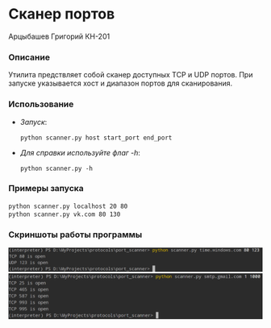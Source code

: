 # Сканер портов

Арцыбашев Григорий КН-201

### Описание

Утилита предствляет собой сканер доступных TCP и UDP портов.
При запуске указывается хост и диапазон портов для сканирования.

### Использование

- _Запуск_:

      python scanner.py host start_port end_port

- _Для справки используйте флаг -h_:

      python scanner.py -h

### Примеры запуска

    python scanner.py localhost 20 80
    python scanner.py vk.com 80 130

### Скриншоты работы программы

![alt_text](examples/example1.png)
![alt_text](examples/example2.png)
